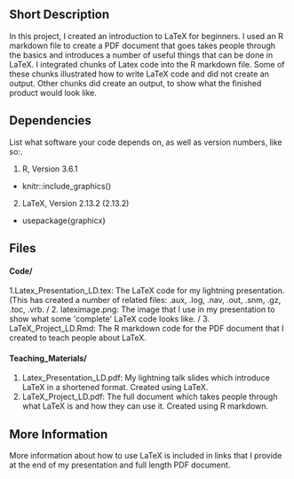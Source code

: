 

## Short Description

In this project, I created an introduction to LaTeX for beginners. I used an R markdown file to create a PDF document that goes takes people through the basics and introduces a number of useful things that can be done in LaTeX. I integrated chunks of Latex code into the R markdown file. Some of these chunks illustrated how to write LaTeX code and did not create an output. Other chunks did create an output, to show what the finished product would look like. 

## Dependencies

List what software your code depends on, as well as version numbers, like so:.

1. R, Version 3.6.1
- knitr::include_graphics()

2. LaTeX, Version 2.13.2 (2.13.2)
-  usepackage{graphicx}



## Files

#### Code/
1.Latex_Presentation_LD.tex: The LaTeX code for my lightning presentation. (This has created a number of related files: .aux, .log, .nav, .out, .snm, .gz, .toc, .vrb. /
2. lateximage.png: The image that I use in my presentation to show what some 'complete' LaTeX code looks like. /
3. LaTeX_Project_LD.Rmd: The R markdown code for the PDF document that I created to teach people about LaTeX. 

#### Teaching_Materials/
1. Latex_Presentation_LD.pdf: My lightning talk slides which introduce LaTeX in a shortened format. Created using LaTeX.
2. LaTeX_Project_LD.pdf: The full document which takes people through what LaTeX is and how they can use it. Created using R markdown.


## More Information

More information about how to use LaTeX is included in links that I provide at the end of my presentation and full length PDF document.
